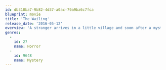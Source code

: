 ```yaml
---
id: db310ba7-9b82-4d37-a0ac-79a9ba6c7fca
blueprint: movie
title: 'The Wailing'
release_date: '2016-05-12'
overview: 'A stranger arrives in a little village and soon after a mysterious sickness starts spreading. A policeman is drawn into the incident and is forced to solve the mystery in order to save his daughter.'
genres:
  -
    id: 27
    name: Horror
  -
    id: 9648
    name: Mystery
---
```

